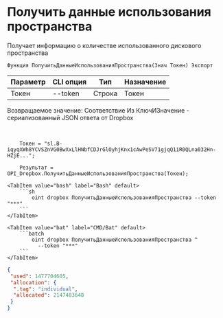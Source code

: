 ﻿---
sidebar_position: 5
---

# Получить данные использования пространства
 Получает информацию о количестве использованного дискового пространства



`Функция ПолучитьДанныеИспользованияПространства(Знач Токен) Экспорт`

  | Параметр | CLI опция | Тип | Назначение |
  |-|-|-|-|
  | Токен | --token | Строка | Токен |

  
  Возвращаемое значение:   Соответствие Из КлючИЗначение - сериализованный JSON ответа от Dropbox

<br/>




```bsl title="Пример кода"
    Токен = "sl.B-iqyqXWh8YCVSZnVG0BwXxLlHNbfCDJrGlOyhjKnx1cAwPeSV71gjqQ1iR0QLna032Hn-HZjE...";

    Результат = OPI_Dropbox.ПолучитьДанныеИспользованияПространства(Токен);
```
    

 <Tabs>
  
    <TabItem value="bash" label="Bash" default>
        ```sh
            oint dropbox ПолучитьДанныеИспользованияПространства --token "***"
        ```
    </TabItem>
  
    <TabItem value="bat" label="CMD/Bat" default>
        ```batch
            oint dropbox ПолучитьДанныеИспользованияПространства ^
              --token "***"
        ```
    </TabItem>
</Tabs>


```json title="Результат"
{
 "used": 1477704605,
 "allocation": {
  ".tag": "individual",
  "allocated": 2147483648
 }
}
```
